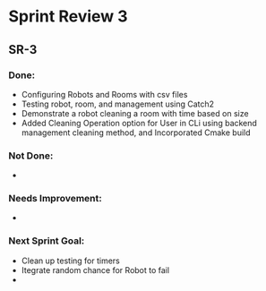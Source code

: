 # Sprint Review 3

## SR-3

### Done: 
- Configuring Robots and Rooms with csv files
- Testing robot, room, and management using Catch2
- Demonstrate a robot cleaning a room with time based on size
- Added Cleaning Operation option for User in CLi using backend management cleaning method, and Incorporated Cmake build

### Not Done:
- 

### Needs Improvement:
- 

### Next Sprint Goal:
- Clean up testing for timers
- Itegrate random chance for Robot to fail
- 
